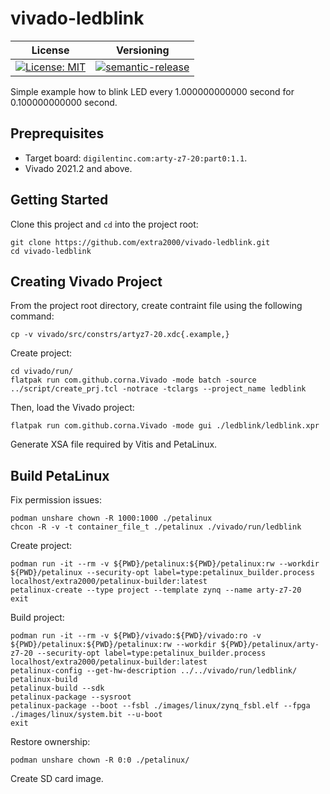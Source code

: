 # vivado-ledblink

| License | Versioning |
| ------- | ---------- |
| [![License: MIT](https://img.shields.io/badge/License-MIT-yellow.svg)](https://opensource.org/licenses/MIT) | [![semantic-release](https://img.shields.io/badge/%20%20%F0%9F%93%A6%F0%9F%9A%80-semantic--release-e10079.svg)](https://github.com/semantic-release/semantic-release) |

Simple example how to blink LED every 1.000000000000 second for 0.100000000000 second.


## Preprequisites

* Target board: `digilentinc.com:arty-z7-20:part0:1.1`.
* Vivado 2021.2 and above.


## Getting Started

Clone this project and `cd` into the project root:
```
git clone https://github.com/extra2000/vivado-ledblink.git
cd vivado-ledblink
```


## Creating Vivado Project

From the project root directory, create contraint file using the following command:
```
cp -v vivado/src/constrs/artyz7-20.xdc{.example,}
```

Create project:
```
cd vivado/run/
flatpak run com.github.corna.Vivado -mode batch -source ../script/create_prj.tcl -notrace -tclargs --project_name ledblink
```

Then, load the Vivado project:
```
flatpak run com.github.corna.Vivado -mode gui ./ledblink/ledblink.xpr
```

Generate XSA file required by Vitis and PetaLinux.


## Build PetaLinux

Fix permission issues:
```
podman unshare chown -R 1000:1000 ./petalinux
chcon -R -v -t container_file_t ./petalinux ./vivado/run/ledblink
```

Create project:
```
podman run -it --rm -v ${PWD}/petalinux:${PWD}/petalinux:rw --workdir ${PWD}/petalinux --security-opt label=type:petalinux_builder.process localhost/extra2000/petalinux-builder:latest
petalinux-create --type project --template zynq --name arty-z7-20
exit
```

Build project:
```
podman run -it --rm -v ${PWD}/vivado:${PWD}/vivado:ro -v ${PWD}/petalinux:${PWD}/petalinux:rw --workdir ${PWD}/petalinux/arty-z7-20 --security-opt label=type:petalinux_builder.process localhost/extra2000/petalinux-builder:latest
petalinux-config --get-hw-description ../../vivado/run/ledblink/
petalinux-build
petalinux-build --sdk
petalinux-package --sysroot
petalinux-package --boot --fsbl ./images/linux/zynq_fsbl.elf --fpga ./images/linux/system.bit --u-boot
exit
```

Restore ownership:
```
podman unshare chown -R 0:0 ./petalinux/
```

Create SD card image.
